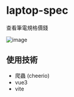 # laptop-spec
查看筆電規格價錢

![image](https://user-images.githubusercontent.com/5466631/124288487-cf4c1280-db83-11eb-99c8-342c2c640fc3.png)

## 使用技術

- 爬蟲 (cheerio)
- vue3
- vite
